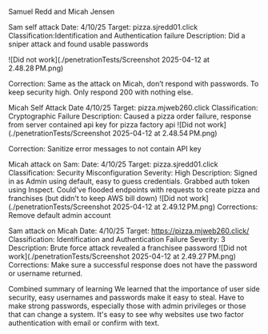 Samuel Redd and Micah Jensen

Sam self attack
Date: 4/10/25
Target: pizza.sjredd01.click
Classification:Identification and Authentication failure
Description: Did a sniper attack and found usable passwords

![Did not work](./penetrationTests/Screenshot 2025-04-12 at 2.48.28 PM.png)

Correction: Same as the attack on Micah, don’t respond with passwords. To keep security high. Only respond 200 with nothing else.

Micah Self Attack
Date 4/10/25
Target: pizza.mjweb260.click
Classification: Cryptographic Failure
Description: Caused a pizza order failure, response from server contained api key for pizza factory api
![Did not work](./penetrationTests/Screenshot 2025-04-12 at 2.48.54 PM.png)

Correction: Sanitize error messages to not contain API key

Micah attack on Sam:
Date: 4/10/25
Target: pizza.sjredd01.click
Classification: Security Misconfiguration
Severity: High
Description: Signed in as Admin using default, easy to guess credentials. Grabbed auth token using Inspect. Could've flooded endpoints with requests to create pizza and franchises (but didn't to keep AWS bill down)
![Did not work](./penetrationTests/Screenshot 2025-04-12 at 2.49.12 PM.png)
Corrections: Remove default admin account

Sam attack on Micah
Date: 4/10/25
Target: https://pizza.mjweb260.click/
Classification: Identification and Authentication Failure
Severity: 3
Description: Brute force attack revealed a franchisee password
![Did not work](./penetrationTests/Screenshot 2025-04-12 at 2.49.27 PM.png)
Corrections: Make sure a successful response does not have the password or username returned.

Combined summary of learning
We learned that the importance of user side security, easy usernames and passwords make it easy to steal. Have to make strong passwords, especially those with admin privileges or those that can change a system. It's easy to see why websites use two factor authentication with email or confirm with text.
